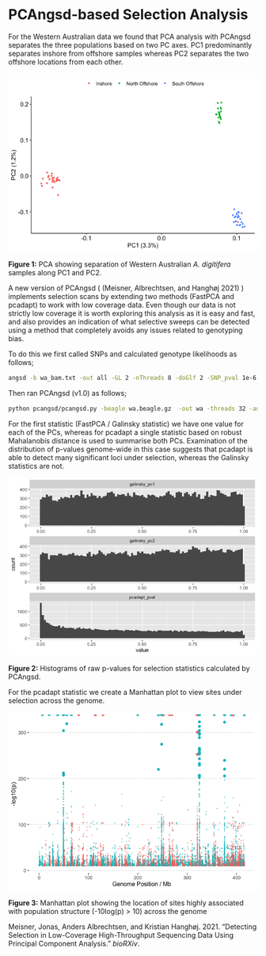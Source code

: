 PCAngsd-based Selection Analysis
================

For the Western Australian data we found that PCA analysis with PCAngsd
separates the three populations based on two PC axes. PC1 predominantly
separates inshore from offshore samples whereas PC2 separates the two
offshore locations from each other.

![](11.pcangsd_selection_files/figure-gfm/unnamed-chunk-2-1.png)<!-- -->

**Figure 1:** PCA showing separation of Western Australian *A.
digitifera* samples along PC1 and PC2.

A new version of PCAngsd ( (Meisner, Albrechtsen, and Hanghøj 2021) )
implements selection scans by extending two methods (FastPCA and
pcadapt) to work with low coverage data. Even though our data is not
strictly low coverage it is worth exploring this analysis as it is easy
and fast, and also provides an indication of what selective sweeps can
be detected using a method that completely avoids any issues related to
genotyping bias.

To do this we first called SNPs and calculated genotype likelihoods as
follows;

``` bash
angsd -b wa_bam.txt -out all -GL 2 -nThreads 8 -doGlf 2 -SNP_pval 1e-6 -doMajorMinor 1 -doMaf 2 -doCounts 1 -minMaf 0.05 -minInd 67 -minMapQ 20 -minQ 20 -setMinDepth 750 -setMaxDepth 2500 -setMinDepthInd 3
```

Then ran PCAngsd (v1.0) as
follows;

``` bash
python pcangsd/pcangsd.py -beagle wa.beagle.gz  -out wa -threads 32 -admix  -selection  -pcadapt    -selection_e 2  -snp_weights    -maf_save   -pi_save    -dosage_save    -sites_save     -tree 
```

For the first statistic (FastPCA / Galinsky statistic) we have one value
for each of the PCs, whereas for pcadapt a single statistic based on
robust Mahalanobis distance is used to summarise both PCs. Examination
of the distribution of p-values genome-wide in this case suggests that
pcadapt is able to detect many significant loci under selection, whereas
the Galinsky statistics are not.

![](11.pcangsd_selection_files/figure-gfm/unnamed-chunk-4-1.png)<!-- -->

**Figure 2:** Histograms of raw p-values for selection statistics
calculated by PCAngsd.

For the pcadapt statistic we create a Manhattan plot to view sites under
selection across the genome.

![](11.pcangsd_selection_files/figure-gfm/unnamed-chunk-5-1.png)<!-- -->

**Figure 3:** Manhattan plot showing the location of sites highly
associated with population structure (-10log(p) \> 10) across the genome

<div id="refs" class="references">

<div id="ref-Meisner2021-um">

Meisner, Jonas, Anders Albrechtsen, and Kristian Hanghøj. 2021.
“Detecting Selection in Low-Coverage High-Throughput Sequencing Data
Using Principal Component Analysis.” *bioRXiv*.

</div>

</div>

